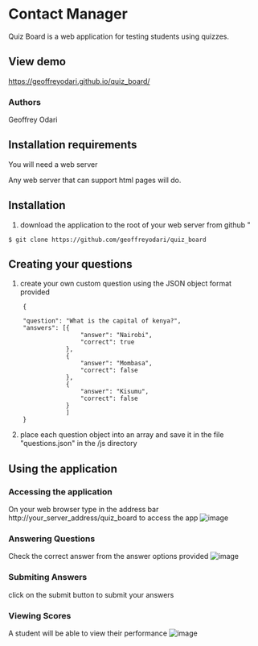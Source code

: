 # Contact Manager
Quiz Board is a web application for testing students using quizzes.

## View demo
https://geoffreyodari.github.io/quiz_board/

### Authors
Geoffrey Odari

## Installation requirements

You will need a web server 

Any web server that can support html pages will do.
## Installation
1. download the application to the root of your web server from github "
````
$ git clone https://github.com/geoffreyodari/quiz_board
````
## Creating your questions
1. create your own custom question using the JSON object format provided 
```
    {

	"question": "What is the capital of kenya?",
	"answers": [{
                    "answer": "Nairobi",
                    "correct": true
                },
                {
                    "answer": "Mombasa",
                    "correct": false
                },
                {
                    "answer": "Kisumu",
                    "correct": false
                }
	            ]
    }
```
2. place each question object into an array and save it in the file "questions.json" in the /js directory 

## Using the application
### Accessing the application
On your web browser type in the address bar  http://your_server_address/quiz_board  to access the app 
![image](https://drive.google.com/uc?export=view&id=1BXscIpKVF0o2agTTEdD4ZkP9xaoYvMfC)

### Answering Questions
 Check the correct answer from the answer options provided
![image](https://drive.google.com/uc?export=view&id=1qTlFjk4mVKkEXcGQSdfuyT9tI5QjfWbj)

### Submiting Answers
 click on the submit button to submit your answers 
### Viewing Scores
 A student will be able to view their performance
 ![image](https://drive.google.com/uc?export=view&id=1Zw2wwTF1oFROWhoXqyQnaOGY0oofaRs_)